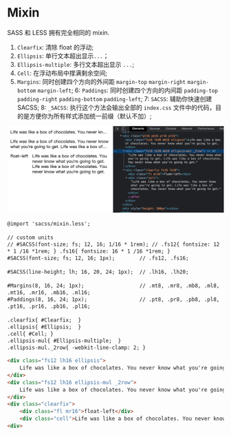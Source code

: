 
# Mixin

SASS 和 LESS 拥有完全相同的 mixin.

1. `Clearfix`: 清除 float 的浮动;
2. `Ellipsis`: 单行文本超出显示`...`；
3. `Ellipsis-multiple`: 多行文本超出显示 `...`;
4. `Cell`: 在浮动布局中撑满剩余空间;
5. `Margins`: 同时创建四个方向的外间距 `margin-top` `margin-right` `margin-bottom` `margin-left`;
6: `Paddings`: 同时创建四个方向的内间距 `padding-top` `padding-right` `padding-bottom` `padding-left`;
7: `SACSS`: 辅助你快速创建 SACSS;
8: `_SACSS`: 执行这个方法会输出全部的 `index.css` 文件中的代码，目的是方便你为所有样式添加统一前缀（默认不加）;

![img](/img/demo.png)

``` less
@import 'sacss/mixin.less';

// custom units
// #SACSS(font-size; fs; 12, 16; 1/16 * 1rem); // .fs12{ fontsize: 12 * 1 /16 *1rem; } .fs16{ fontsize: 16 * 1 /16 *1rem; }
#SACSS(font-size; fs; 12, 16; 1px);        // .fs12, .fs16;

#SACSS(line-height; lh; 16, 20, 24; 1px);  // .lh16, .lh20;

#Margins(8, 16, 24; 1px);                  // .mt8, .mr8, .mb8, .ml8, .mt16, .mr16, .mb16, .ml16;
#Paddings(8, 16, 24; 1px);                 // .pt8, .pr8, .pb8, .pl8, .pt16, .pr16, .pb16, .pl16;

.clearfix{ #Clearfix;  }
.ellipsis{ #Ellipsis;  }
.cell{ #Cell; }
.ellipsis-mul{ #Ellipsis-multiple;  }
.ellipsis-mul._2row{ -webkit-line-clamp: 2; }
```

``` html
<div class="fs12 lh16 ellipsis">
    Life was like a box of chocolates. You never know what you're going to get.
</div>
<div class="fs12 lh16 ellipsis-mul _2row">
    Life was like a box of chocolates. You never know what you're going to get.
</div>
<div class="clearfix">
    <div class="fl mr16">float-left</div>
    <div class="cell">Life was like a box of chocolates. You never know what you're going to get.</div>
<div>
```
